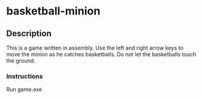 # basketball-minion

## Description 
This is a game written in assembly. Use the left and right arrow keys to move the minion as he catches basketballs. Do not let the basketballs touch the ground. 
### Instructions 
Run game.exe

